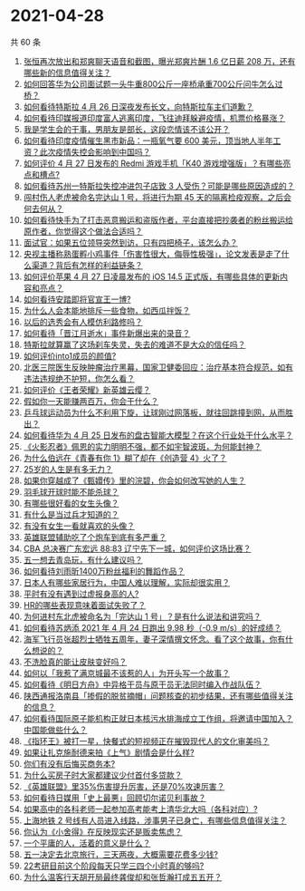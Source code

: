 # 2021-04-28

共 60 条

<!-- BEGIN -->
<!-- 最后更新时间 Wed Apr 28 2021 04:00:48 GMT+0800 (China Standard Time) -->

1. [张恒再次放出和郑爽聊天语音和截图，曝光郑爽片酬 1.6 亿日薪 208
   万，还有哪些新的信息值得关注？](https://www.zhihu.com/question/456689667)
2. [如何回答华为公司面试题一头牛重800公斤一座桥承重700公斤问牛怎么过桥？](https://www.zhihu.com/question/455269838)
3. [如何看待特斯拉 4 月 26 日深夜发布长文，向特斯拉车主们道歉？](https://www.zhihu.com/question/456750609)
4. [如何看待印媒报道印度富人逃离印度，飞往迪拜躲避疫情，机票价格暴涨？](https://www.zhihu.com/question/456507428)
5. [我是学生会的干事，男朋友是部长，这段恋情该不该公开？](https://www.zhihu.com/question/305452167)
6. [如何看待印度疫情催生黑市新品：一瓶氧气要 600
   美元，顶当地人半年工资？此次疫情失控会影响到中国吗？](https://www.zhihu.com/question/456762173)
7. [如何评价 4 月 27 日发布的 Redmi 游戏手机「K40
   游戏增强版」？有哪些亮点和槽点?](https://www.zhihu.com/question/455567093)
8. [如何看待苏州一特斯拉失控冲进包子店致 3
   人受伤？可能是哪些原因造成的？](https://www.zhihu.com/question/456824609)
9. [闯村伤人老虎被命名完达山 1 号，将进行为期 45
   天的隔离检疫观察，之后会何去何从？](https://www.zhihu.com/question/456624777)
10. [如何看待快手为了打击恶意搬运和盗版作者，平台直接把抄袭者的粉丝搬运给原作者，你觉得这个做法合适吗？](https://www.zhihu.com/question/456833182)
11. [面试官：如果五位领导突然到访，只有四把椅子，该怎么办？](https://www.zhihu.com/question/456412666)
12. [央视主播称熟蛋孵小鸡事件「伤害性很大，侮辱性极强」，论文发表是走了什么渠道？背后有怎样的利益链条？](https://www.zhihu.com/question/456771764)
13. [如何评价苹果 4 月 27 日凌晨发布的 iOS 14.5
    正式版，有哪些具体的更新内容和亮点？](https://www.zhihu.com/question/456432980)
14. [如何看待安踏即将官宣王一博?](https://www.zhihu.com/question/456777013)
15. [为什么人会本能地排斥一些食物，如西瓜拌饭？](https://www.zhihu.com/question/336056006)
16. [以后的选秀会有人模仿利路修吗？](https://www.zhihu.com/question/455026059)
17. [如何看待「晋江月逝水」事件新爆出来的录音？](https://www.zhihu.com/question/456698766)
18. [特斯拉就算赢了这场刹车失灵，失去的难道不是大众的信任吗？](https://www.zhihu.com/question/456103976)
19. [如何评价into1成员的颜值?](https://www.zhihu.com/question/456470539)
20. [北医三院医生反映肿瘤治疗黑幕，国家卫健委回应：治疗基本符合规范，如有违法违规绝不护短，你怎么看？](https://www.zhihu.com/question/456794621)
21. [如何评价《王者荣耀》新英雄云缨？](https://www.zhihu.com/question/456762502)
22. [假如你一天能赚两百万，你会干什么？](https://www.zhihu.com/question/456751113)
23. [乒乓球运动员为什么不利用下旋，让球刚过网落板，就往回跳撞到网，从而胜出？](https://www.zhihu.com/question/453888891)
24. [如何看待华为 4 月 25
    日发布的盘古智能大模型？在这个行业处于什么水平？](https://www.zhihu.com/question/456443707)
25. [《火影忍者》佩恩的实力明明不强，都不如宇智波斑，为何能封神？](https://www.zhihu.com/question/438703482)
26. [为什么伯远在《青春有你 1》糊了却在《创造营 4》火了？](https://www.zhihu.com/question/454685611)
27. [25岁的人生是有多无力？](https://www.zhihu.com/question/362423000)
28. [如果你穿越成了《甄嬛传》里的浣碧，你会如何改写她的人生？](https://www.zhihu.com/question/403088622)
29. [羽毛球开球时能不能杀球？](https://www.zhihu.com/question/455936801)
30. [有哪些很好看的女生头像？](https://www.zhihu.com/question/314854320)
31. [有什么是当过兵才知道的？](https://www.zhihu.com/question/276955696)
32. [有没有女生一看就喜欢的头像？](https://www.zhihu.com/question/410954554)
33. [英雄联盟辅助吃了个炮车到底有多严重？](https://www.zhihu.com/question/341459636)
34. [CBA 总决赛广东宏远 88:83
    辽宁先下一城，如何评价这场比赛？](https://www.zhihu.com/question/456867826)
35. [五一想去青岛玩，有什么建议吗？](https://www.zhihu.com/question/454155019)
36. [如何看待刘雨昕1400万粉丝福利的舞蹈作品？](https://www.zhihu.com/question/456685594)
37. [日本人有哪些家居行为，中国人难以理解，实际却很实用？](https://www.zhihu.com/question/365091172)
38. [平时有没有遇到过虚报身高的人?](https://www.zhihu.com/question/331976799)
39. [HR的哪些表现意味着面试失败了？](https://www.zhihu.com/question/20709602)
40. [为何进村东北虎被命名为「完达山 1 号」？是有什么说法和讲究吗？](https://www.zhihu.com/question/456618989)
41. [如何看待苏炳添 2021 年 4 月 24 日跑出 9.98 秒（-0.9
    m/s）的好成绩？](https://www.zhihu.com/question/456330592)
42. [海军飞行员张超烈士牺牲五周年，妻子深情撰文怀念。看了这个故事，你有什么想说的？](https://www.zhihu.com/question/456803451)
43. [不洗脸真的能让皮肤变好吗？](https://www.zhihu.com/question/317026624)
44. [如何以「我惹了满京城最不该惹的人」为开头写一个故事？](https://www.zhihu.com/question/436381988)
45. [如何看待《明日方舟》中异格干员与原干员无法同时编入作战队伍？](https://www.zhihu.com/question/456424641)
46. [陕西通报洛南县「掺假的脱贫摘帽」问题核查的初步结果，还有哪些值得关注的信息？](https://www.zhihu.com/question/456741134)
47. [如何看待国际原子能机构正就日本核污水排海成立工作组，将邀请中国加入？中国能做些什么？](https://www.zhihu.com/question/456690380)
48. [《指环王》被打一星，快餐式的短视频正在摧毁现代人的文化审美吗？](https://www.zhihu.com/question/455715097)
49. [如果让扎克施耐德来拍《上气》剧情会是什么样?](https://www.zhihu.com/question/455062199)
50. [你们有没有后悔买商务本?](https://www.zhihu.com/question/447200202)
51. [为什么买房子时大家都建议少付首付多贷款？](https://www.zhihu.com/question/311795004)
52. [《英雄联盟》里35%伤害提升厉害，还是70%攻速厉害？](https://www.zhihu.com/question/456472020)
53. [如何看待日媒用「史上最悪」回顾切尔诺贝利事故？](https://www.zhihu.com/question/456713294)
54. [如果高中的各科老师一起参加高考能考上清华北大吗（各科对应）?](https://www.zhihu.com/question/443860742)
55. [上海地铁 2
    号线有人员进入线路，涉事男子已身亡，有哪些信息值得关注？](https://www.zhihu.com/question/456666009)
56. [你认为《小舍得》在反映现实还是贩卖焦虑？](https://www.zhihu.com/question/456153655)
57. [一个平庸的人，活着的意义是什么？](https://www.zhihu.com/question/436020711)
58. [五一决定去北京旅行，三天两夜，大概需要花费多少钱?](https://www.zhihu.com/question/452999311)
59. [22考研目前这个阶段每天只学三四个小时真的够吗?](https://www.zhihu.com/question/456380899)
60. [为什么温客行天胡开局最终龚俊却和张哲瀚打成五五开？](https://www.zhihu.com/question/451602312)

<!-- END -->
